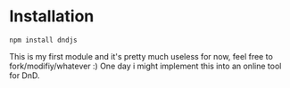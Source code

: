 Installation
============

`npm install dndjs`

This is my first module and it's pretty much useless for now, feel free to fork/modifiy/whatever :)
One day i might implement this into an online tool for DnD. 

